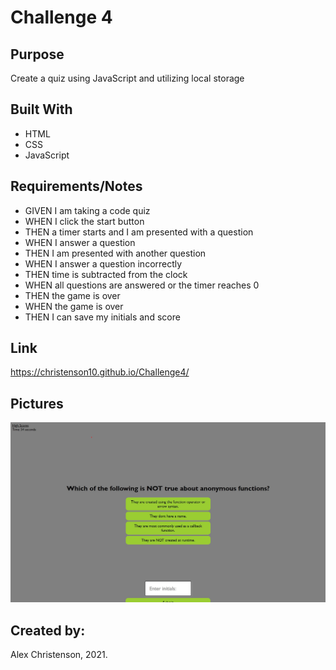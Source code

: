 # Challenge 4

## Purpose
Create a quiz using JavaScript and utilizing local storage

## Built With
* HTML
* CSS
* JavaScript

## Requirements/Notes
* GIVEN I am taking a code quiz
* WHEN I click the start button
* THEN a timer starts and I am presented with a question
* WHEN I answer a question
* THEN I am presented with another question
* WHEN I answer a question incorrectly
* THEN time is subtracted from the clock
* WHEN all questions are answered or the timer reaches 0
* THEN the game is over
* WHEN the game is over
* THEN I can save my initials and score

## Link
https://christenson10.github.io/Challenge4/

## Pictures

![Screenshot1](assets\Screenshot.jpg)

## Created by:
Alex Christenson, 2021.

